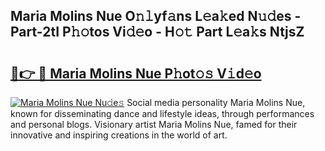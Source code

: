 ## Maria Molins Nue O𝚗𝚕yf𝚊ns L𝚎a𝚔ed N𝚞𝚍es - Part-2tI P𝚑𝚘tos Vi𝚍𝚎o - H𝚘𝚝 Part L𝚎a𝚔s NtjsZ

# <h2><a href="http://kf9ho39.oniu.top/?m=Maria+Molins+Nue">🔗👉 🔴 Maria Molins Nue P𝚑ot𝚘𝚜 V𝚒d𝚎o</a></h2>

[![Maria Molins Nue Nu𝚍e𝚜](https://i.imgur.com/0qMVB7G.gif)](http://kf9ho39.oniu.top/?m=Maria+Molins+Nue)
Social media personality Maria Molins Nue, known for disseminating dance and lifestyle ideas, through performances and personal blogs. Visionary artist Maria Molins Nue, famed for their innovative and inspiring creations in the world of art.  
